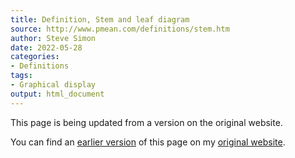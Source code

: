 ```yaml
---
title: Definition, Stem and leaf diagram
source: http://www.pmean.com/definitions/stem.htm
author: Steve Simon
date: 2022-05-28
categories:
- Definitions
tags:
- Graphical display
output: html_document
---
```


This page is being updated from a version on the original website.

<!---More--->

You can find an [earlier version][sim1] of this page on my [original website][sim2].

[sim1]: http://www.pmean.com/definitions/stem.htm
[sim2]: http://www.pmean.com/original_site.html
